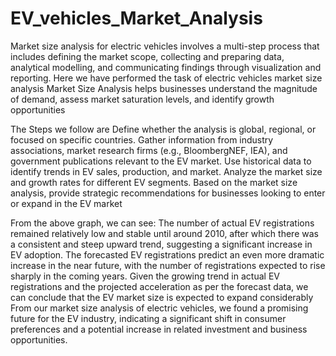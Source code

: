 # EV_vehicles_Market_Analysis
Market size analysis for electric vehicles involves a multi-step process that includes defining the market scope, collecting and preparing data, analytical modelling, and communicating findings through visualization and reporting. Here we have performed the task of electric vehicles market size analysis
Market Size Analysis helps businesses understand the magnitude of demand, assess market saturation levels, and identify growth opportunities

The Steps we follow are
Define whether the analysis is global, regional, or focused on specific countries.
Gather information from industry associations, market research firms (e.g., BloombergNEF, IEA), and government publications relevant to the EV market.
Use historical data to identify trends in EV sales, production, and market.
Analyze the market size and growth rates for different EV segments.
Based on the market size analysis, provide strategic recommendations for businesses looking to enter or expand in the EV market

From the above graph, we can see: The number of actual EV registrations remained relatively low and stable until around 2010, after which there was a consistent and steep upward trend, suggesting a significant increase in EV adoption. The forecasted EV registrations predict an even more dramatic increase in the near future, with the number of registrations expected to rise sharply in the coming years. Given the growing trend in actual EV registrations and the projected acceleration as per the forecast data, we can conclude that the EV market size is expected to expand considerably
From our market size analysis of electric vehicles, we found a promising future for the EV industry, indicating a significant shift in consumer preferences and a potential increase in related investment and business opportunities.
